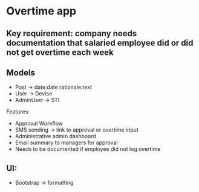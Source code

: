 # Overtime app

## Key requirement: company needs documentation that salaried employee did or did not get overtime each week

## Models
- Post -> date:date rationale:text
- User -> Devise
- AdminUser -> STI

Features:
- Approval Workflow
- SMS sending -> link to approval or overtime input
- Administrative admin dashboard
- Email summary to managers for approval
- Needs to be documented if employee did not log overtime

## UI:
- Bootstrap -> formatting
